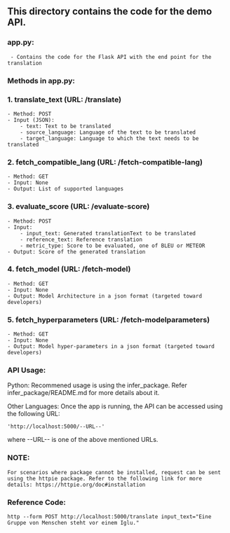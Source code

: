 ## This directory contains the code for the demo API.

### app.py: 
     - Contains the code for the Flask API with the end point for the translation

### Methods in app.py:
### 1. translate_text (URL: /translate)
    - Method: POST
    - Input (JSON): 
        - text: Text to be translated
        - source_language: Language of the text to be translated
        - target_language: Language to which the text needs to be translated

### 2. fetch_compatible_lang (URL: /fetch-compatible-lang)
    - Method: GET
    - Input: None
    - Output: List of supported languages

### 3. evaluate_score (URL: /evaluate-score)
    - Method: POST
    - Input: 
        - input_text: Generated translationText to be translated
        - reference_text: Reference translation
        - metric_type: Score to be evaluated, one of BLEU or METEOR
    - Output: Score of the generated translation

### 4. fetch_model (URL: /fetch-model)
    - Method: GET
    - Input: None
    - Output: Model Architecture in a json format (targeted toward developers)

### 5. fetch_hyperparameters (URL: /fetch-modelparameters)
    - Method: GET
    - Input: None
    - Output: Model hyper-parameters in a json format (targeted toward developers)


### API Usage:

Python: Recommened usage is using the infer_package. Refer infer_package/README.md for more details about it.

Other Languages: Once the app is running, the API can be accessed using the following URL:
```
'http://localhost:5000/--URL--'
```
where --URL-- is one of the above mentioned URLs.

### NOTE: 
    For scenarios where package cannot be installed, request can be sent using the httpie package. Refer to the following link for more details: https://httpie.org/doc#installation

### Reference Code:
```
http --form POST http://localhost:5000/translate input_text="Eine Gruppe von Menschen steht vor einem Iglu." 
```
